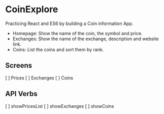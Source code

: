 # CoinExplore
Practicing React and ES6 by building a Coin information App.

- Homepage: Show the name of the coin, the symbol and price.
- Exchanges: Show the name of the exchange, description and website link.
- Coins: List the coins and sort them by rank.

## Screens
[ ] Prices
[ ] Exchanges
[ ] Coins

## API Verbs
[ ] showPricesList
[ ] showExchanges
[ ] showCoins